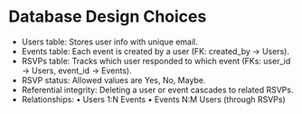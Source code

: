 # Database Design Choices

- Users table: Stores user info with unique email.
- Events table: Each event is created by a user (FK: created_by → Users).
- RSVPs table: Tracks which user responded to which event (FKs: user_id → Users, event_id → Events).
- RSVP status: Allowed values are Yes, No, Maybe.
- Referential integrity: Deleting a user or event cascades to related RSVPs.
- Relationships:
    • Users 1:N Events
    • Events N:M Users (through RSVPs)
